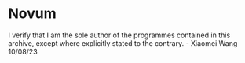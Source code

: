 # Novum
I verify that I am the sole author of the programmes contained in this archive, except where explicitly stated to the contrary. - Xiaomei Wang 10/08/23
